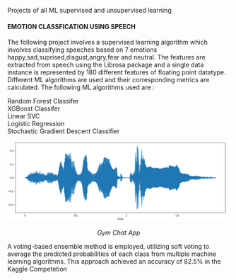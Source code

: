 Projects of all ML supervised and unsupervised learning

#### EMOTION CLASSFICATION USING SPEECH

The following project involves a supervised learning algorithm which involves classifying speeches based on 7 emotions happy,sad,suprised,disgust,angry,fear and neutral. The features are extracted from speech using the Librosa package and a single data instance is represented by 180 different features of floating point datatype. Different ML algorithms are used and their corresponding metrics are calculated. The following ML algorithms used are :

Random Forest Classifer  
XGBoost Classifer  
Linear SVC  
Logistic Regression  
Stochastic Gradient Descent Classifier  

<div align="center">
    <img src="./images/Screenshot 2025-02-25 172805.png" alt="Summarization Results" width="1200">
    <p><em>Gym Chat App</em></p>
</div>


A voting-based ensemble method is employed, utilizing soft voting to average the predicted probabilities of each class from multiple machine learning algorithms. This approach achieved an accuracy of 82.5% in the Kaggle Competetion
